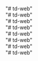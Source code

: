 "# td-web"  
"# td-web"  
"# td-web"  
"# td-web"  
"# td-web"  
"# td-web"  
"# td-web"  
"# td-web"  
